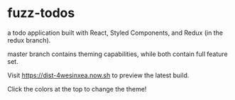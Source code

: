 # fuzz-todos
a todo application built with React, Styled Components, and Redux (in the redux branch).

master branch contains theming capabilities, while both contain full feature set.

Visit https://dist-4wesinxea.now.sh to preview the latest build.

Click the colors at the top to change the theme!